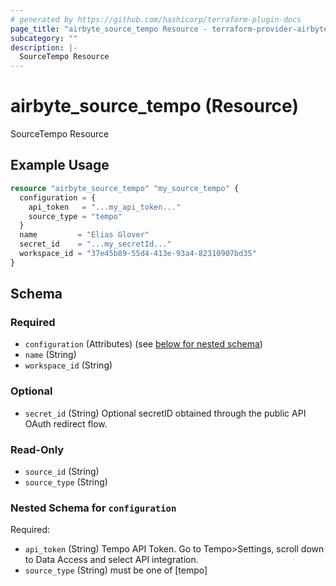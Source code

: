 ```yaml
---
# generated by https://github.com/hashicorp/terraform-plugin-docs
page_title: "airbyte_source_tempo Resource - terraform-provider-airbyte"
subcategory: ""
description: |-
  SourceTempo Resource
---
```


# airbyte_source_tempo (Resource)

SourceTempo Resource

## Example Usage

```terraform
resource "airbyte_source_tempo" "my_source_tempo" {
  configuration = {
    api_token   = "...my_api_token..."
    source_type = "tempo"
  }
  name         = "Elias Glover"
  secret_id    = "...my_secretId..."
  workspace_id = "37e45b89-55d4-413e-93a4-82310907bd35"
}
```

<!-- schema generated by tfplugindocs -->
## Schema

### Required

- `configuration` (Attributes) (see [below for nested schema](#nestedatt--configuration))
- `name` (String)
- `workspace_id` (String)

### Optional

- `secret_id` (String) Optional secretID obtained through the public API OAuth redirect flow.

### Read-Only

- `source_id` (String)
- `source_type` (String)

<a id="nestedatt--configuration"></a>
### Nested Schema for `configuration`

Required:

- `api_token` (String) Tempo API Token. Go to Tempo>Settings, scroll down to Data Access and select API integration.
- `source_type` (String) must be one of [tempo]


